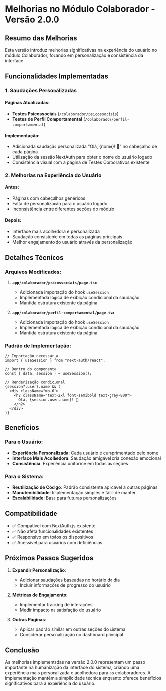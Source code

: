 # Melhorias no Módulo Colaborador - Versão 2.0.0

## Resumo das Melhorias

Esta versão introduz melhorias significativas na experiência do usuário no módulo Colaborador, focando em personalização e consistência da interface.

## Funcionalidades Implementadas

### 1. Saudações Personalizadas

#### Páginas Atualizadas:
- **Testes Psicossociais** (`/colaborador/psicossociais`)
- **Testes de Perfil Comportamental** (`/colaborador/perfil-comportamental`)

#### Implementação:
- Adicionada saudação personalizada "Olá, {nome}! 👋" no cabeçalho de cada página
- Utilização da sessão NextAuth para obter o nome do usuário logado
- Consistência visual com a página de Testes Corporativos existente

### 2. Melhorias na Experiência do Usuário

#### Antes:
- Páginas com cabeçalhos genéricos
- Falta de personalização para o usuário logado
- Inconsistência entre diferentes seções do módulo

#### Depois:
- Interface mais acolhedora e personalizada
- Saudação consistente em todas as páginas principais
- Melhor engajamento do usuário através da personalização

## Detalhes Técnicos

### Arquivos Modificados:

1. **`app/colaborador/psicossociais/page.tsx`**
   - Adicionada importação do hook `useSession`
   - Implementada lógica de exibição condicional da saudação
   - Mantida estrutura existente da página

2. **`app/colaborador/perfil-comportamental/page.tsx`**
   - Adicionada importação do hook `useSession`
   - Implementada lógica de exibição condicional da saudação
   - Mantida estrutura existente da página

### Padrão de Implementação:

```tsx
// Importação necessária
import { useSession } from "next-auth/react";

// Dentro do componente
const { data: session } = useSession();

// Renderização condicional
{session?.user?.name && (
  <div className="mb-6">
    <h2 className="text-2xl font-semibold text-gray-800">
      Olá, {session.user.name}! 👋
    </h2>
  </div>
)}
```

## Benefícios

### Para o Usuário:
- **Experiência Personalizada**: Cada usuário é cumprimentado pelo nome
- **Interface Mais Acolhedora**: Saudação amigável cria conexão emocional
- **Consistência**: Experiência uniforme em todas as seções

### Para o Sistema:
- **Reutilização de Código**: Padrão consistente aplicável a outras páginas
- **Manutenibilidade**: Implementação simples e fácil de manter
- **Escalabilidade**: Base para futuras personalizações

## Compatibilidade

- ✅ Compatível com NextAuth.js existente
- ✅ Não afeta funcionalidades existentes
- ✅ Responsivo em todos os dispositivos
- ✅ Acessível para usuários com deficiências

## Próximos Passos Sugeridos

1. **Expandir Personalização**:
   - Adicionar saudações baseadas no horário do dia
   - Incluir informações de progresso do usuário

2. **Métricas de Engajamento**:
   - Implementar tracking de interações
   - Medir impacto na satisfação do usuário

3. **Outras Páginas**:
   - Aplicar padrão similar em outras seções do sistema
   - Considerar personalização no dashboard principal

## Conclusão

As melhorias implementadas na versão 2.0.0 representam um passo importante na humanização da interface do sistema, criando uma experiência mais personalizada e acolhedora para os colaboradores. A implementação mantém a simplicidade técnica enquanto oferece benefícios significativos para a experiência do usuário.